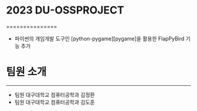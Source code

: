 # 2023 DU-OSSPROJECT
===============

* 파이썬의 개임개발 도구인 [python-pygame][pygame]을 활용한 FlapPyBird 기능 추가

# 팀원 소개
---------------------------

* 팀원 대구대학교 컴퓨터공학과 김정환
* 팀원 대구대학교 컴퓨터공학과 김도훈

